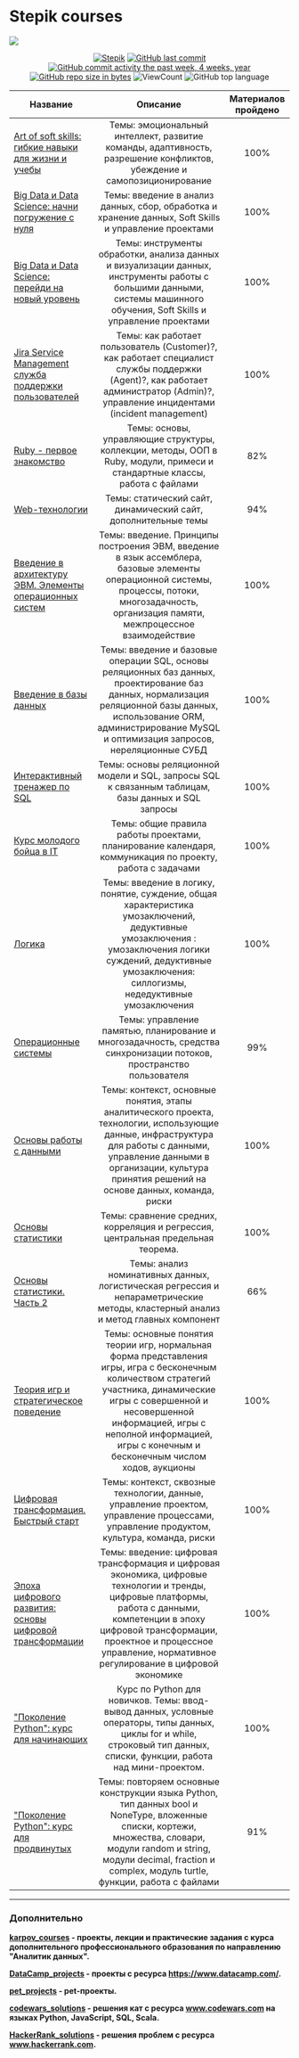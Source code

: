 # Stepik courses

![](https://static.tildacdn.com/tild3761-3062-4635-a636-666363643432/stepik-share-ru.png)

<div id="badges" align="center">

[![Stepik](https://img.shields.io/badge/website-Stepik-black)](https://stepik.org/learn) 
[![GitHub last commit](https://img.shields.io/github/last-commit/QuantumFluxx/Stepik_courses.svg)](https://github.com/QuantumFluxx/Stepik_courses) 
[![GitHub commit activity the past week, 4 weeks, year](https://img.shields.io/github/commit-activity/y/QuantumFluxx/Stepik_courses.svg)](https://github.com/QuantumFluxx/Stepik_courses) 
[![GitHub repo size in bytes](https://img.shields.io/github/repo-size/QuantumFluxx/Stepik_courses.svg)](https://github.com/QuantumFluxx/Stepik_courses)
![ViewCount](https://views.whatilearened.today/views/github/QuantumFluxx/Stepik_courses.svg?cache=remove)
![GitHub top language](https://img.shields.io/github/languages/top/QuantumFluxx/Stepik_courses.svg?style=flat)

</div>

Название   |Описание | Материалов пройдено
-----------|:-------:|:-------------------:
[Art of soft skills: гибкие навыки для жизни и учебы](https://github.com/QuantumFluxx/Stepik_courses/blob/main/%D0%A1%D0%B5%D1%80%D1%82%D0%B8%D1%84%D0%B8%D0%BA%D0%B0%D1%82%D1%8B/Art%20Of%20Soft%20skills%20%D0%B3%D0%B8%D0%B1%D0%BA%D0%B8%D0%B5%20%D0%BD%D0%B0%D0%B2%D1%8B%D0%BA%D0%B8%20%D0%B4%D0%BB%D1%8F%20%D0%B6%D0%B8%D0%B7%D0%BD%D0%B8%20%D0%B8%20%D1%83%D1%87%D0%B5%D0%B1%D1%8B.pdf) | Темы: эмоциональный интеллект, развитие команды, адаптивность, разрешение конфликтов, убеждение и самопозиционирование | 100%
[Big Data и Data Science: начни погружение с нуля](https://github.com/QuantumFluxx/Stepik_courses/blob/main/%D0%A1%D0%B5%D1%80%D1%82%D0%B8%D1%84%D0%B8%D0%BA%D0%B0%D1%82%D1%8B/Big%20Data%20%D0%B8%20Data%20Science%20%D0%BD%D0%B0%D1%87%D0%BD%D0%B8%20%D0%BF%D0%BE%D0%B3%D1%80%D1%83%D0%B6%D0%B5%D0%BD%D0%B8%D0%B5%20%D1%81%20%D0%BD%D1%83%D0%BB%D1%8F.pdf) | Темы: введение в анализ данных, сбор, обработка и хранение данных, Soft Skills и управление проектами | 100%
[Big Data и Data Science: перейди на новый уровень](https://github.com/QuantumFluxx/Stepik_courses/blob/main/%D0%A1%D0%B5%D1%80%D1%82%D0%B8%D1%84%D0%B8%D0%BA%D0%B0%D1%82%D1%8B/Big%20Data%20%D0%B8%20Data%20Science%20%D0%BF%D0%B5%D1%80%D0%B5%D0%B9%D0%B4%D0%B8%20%D0%BD%D0%B0%20%D0%BD%D0%BE%D0%B2%D1%8B%D0%B9%20%D1%83%D1%80%D0%BE%D0%B2%D0%B5%D0%BD%D1%8C.pdf) | Темы: инструменты обработки, анализа данных и визуализации данных, инструменты работы с большими данными, системы машинного обучения, Soft Skills и управление проектами | 100%
[Jira Service Management служба поддержки пользователей](https://github.com/QuantumFluxx/Stepik_courses/blob/main/%D0%A1%D0%B5%D1%80%D1%82%D0%B8%D1%84%D0%B8%D0%BA%D0%B0%D1%82%D1%8B/Jira%20Service%20Management%20%D1%81%D0%BB%D1%83%D0%B6%D0%B1%D0%B0%20%D0%BF%D0%BE%D0%B4%D0%B4%D0%B5%D1%80%D0%B6%D0%BA%D0%B8%20%D0%BF%D0%BE%D0%BB%D1%8C%D0%B7%D0%BE%D0%B2%D0%B0%D1%82%D0%B5%D0%BB%D0%B5%D0%B9.pdf) | Темы:  как работает пользователь (Customer)?, как работает специалист службы поддержки (Agent)?, как работает администратор (Admin)?, управление инцидентами (incident management) | 100%
[Ruby - первое знакомство](https://github.com/QuantumFluxx/Stepik_courses/tree/main/Ruby%20-%20%D0%BF%D0%B5%D1%80%D0%B2%D0%BE%D0%B5%20%D0%B7%D0%BD%D0%B0%D0%BA%D0%BE%D0%BC%D1%81%D1%82%D0%B2%D0%BE) | Темы: основы, управляющие структуры, коллекции, методы, ООП в Ruby, модули, примеси и стандартные классы, работа с файлами | 82%
[Web-технологии](https://github.com/QuantumFluxx/Stepik_courses/blob/main/%D0%A1%D0%B5%D1%80%D1%82%D0%B8%D1%84%D0%B8%D0%BA%D0%B0%D1%82%D1%8B/Web%20%D1%82%D0%B5%D1%85%D0%BD%D0%BE%D0%BB%D0%BE%D0%B3%D0%B8%D0%B8.pdf) | Темы: статический сайт, динамический сайт, дополнительные темы | 94% 
[Введение в архитектуру ЭВМ. Элементы операционных систем](https://github.com/QuantumFluxx/Stepik_courses/blob/main/%D0%A1%D0%B5%D1%80%D1%82%D0%B8%D1%84%D0%B8%D0%BA%D0%B0%D1%82%D1%8B/%D0%92%D0%B2%D0%B5%D0%B4%D0%B5%D0%BD%D0%B8%D0%B5%20%D0%B2%20%D0%B0%D1%80%D1%85%D0%B8%D1%82%D0%B5%D0%BA%D1%82%D1%83%D1%80%D1%83%20%D0%AD%D0%92%D0%9C%20%D0%AD%D0%BB%D0%B5%D0%BC%D0%B5%D0%BD%D1%82%D1%8B%20%D0%BE%D0%BF%D0%B5%D1%80%D0%B0%D1%86%D0%B8%D0%BE%D0%BD%D0%BD%D1%8B%D1%85%20%D1%81%D0%B8%D1%81%D1%82%D0%B5%D0%BC.pdf) | Темы: введение. Принципы построения ЭВМ, введение в язык ассемблера, базовые элементы операционной системы, процессы, потоки, многозадачность, организация памяти, межпроцессное взаимодействие | 100%
[Введение в базы данных](https://github.com/QuantumFluxx/Stepik_courses/tree/main/%D0%92%D0%B2%D0%B5%D0%B4%D0%B5%D0%BD%D0%B8%D0%B5%20%D0%B2%20%D0%B1%D0%B0%D0%B7%D1%8B%20%D0%B4%D0%B0%D0%BD%D0%BD%D1%8B%D1%85) | Темы: введение и базовые операции SQL, основы реляционных баз данных, проектирование баз данных, нормализация реляционной базы данных, использование ORM, администрирование MySQL и оптимизация запросов, нереляционные СУБД | 100%
[Интерактивный тренажер по SQL](https://github.com/QuantumFluxx/Stepik_courses/tree/main/%D0%98%D0%BD%D1%82%D0%B5%D1%80%D0%B0%D0%BA%D1%82%D0%B8%D0%B2%D0%BD%D1%8B%D0%B9%20%D1%82%D1%80%D0%B5%D0%BD%D0%B0%D0%B6%D0%B5%D1%80%20%D0%BF%D0%BE%20SQL) | Темы: основы реляционной модели и SQL, запросы SQL к связанным таблицам, базы данных и SQL запросы | 100%
[Курс молодого бойца в IT](https://github.com/QuantumFluxx/Stepik_courses/blob/main/%D0%A1%D0%B5%D1%80%D1%82%D0%B8%D1%84%D0%B8%D0%BA%D0%B0%D1%82%D1%8B/%D0%9A%D1%83%D1%80%D1%81%20%D0%BC%D0%BE%D0%BB%D0%BE%D0%B4%D0%BE%D0%B3%D0%BE%20%D0%B1%D0%BE%D0%B9%D1%86%D0%B0%20%D0%B2%20IT.pdf) | Темы: общие правила работы проектами, планирование календаря, коммуникация по проекту, работа с задачами | 100%
[Логика](https://github.com/QuantumFluxx/Stepik_courses/blob/main/%D0%A1%D0%B5%D1%80%D1%82%D0%B8%D1%84%D0%B8%D0%BA%D0%B0%D1%82%D1%8B/%D0%9B%D0%BE%D0%B3%D0%B8%D0%BA%D0%B0.pdf) | Темы: введение в логику, понятие, суждение, общая характеристика умозаключений, дедуктивные умозаключения : умозаключения логики суждений, дедуктивные умозаключения: силлогизмы, недедуктивные умозаключения| 100%
[Операционные системы](https://github.com/QuantumFluxx/Stepik_courses/blob/main/%D0%A1%D0%B5%D1%80%D1%82%D0%B8%D1%84%D0%B8%D0%BA%D0%B0%D1%82%D1%8B/%D0%9E%D0%BF%D0%B5%D1%80%D0%B0%D1%86%D0%B8%D0%BE%D0%BD%D0%BD%D1%8B%D0%B5%20%D1%81%D0%B8%D1%81%D1%82%D0%B5%D0%BC%D1%8B.pdf) | Темы: управление памятью, планирование и многозадачность, средства синхронизации потоков, пространство пользователя | 99%
[Основы работы с данными](https://github.com/QuantumFluxx/Stepik_courses/blob/main/%D0%A1%D0%B5%D1%80%D1%82%D0%B8%D1%84%D0%B8%D0%BA%D0%B0%D1%82%D1%8B/%D0%9E%D1%81%D0%BD%D0%BE%D0%B2%D1%8B%20%D1%80%D0%B0%D0%B1%D0%BE%D1%82%D1%8B%20%D1%81%20%D0%B4%D0%B0%D0%BD%D0%BD%D1%8B%D0%BC%D0%B8.pdf) | Темы: контекст, основные понятия, этапы аналитического проекта, технологии, использующие данные, инфраструктура для работы с данными, управление данными в организации, культура принятия решений на основе данных, команда, риски | 100%
[Основы статистики](https://github.com/QuantumFluxx/Stepik_courses/tree/main/%D0%9E%D1%81%D0%BD%D0%BE%D0%B2%D1%8B%20%D1%81%D1%82%D0%B0%D1%82%D0%B8%D1%81%D1%82%D0%B8%D0%BA%D0%B8)|Темы: сравнение средних, корреляция и регрессия, центральная предельная теорема. | 100%
[Основы статистики. Часть 2](https://github.com/QuantumFluxx/Stepik_courses/tree/main/%D0%9E%D1%81%D0%BD%D0%BE%D0%B2%D1%8B%20%D1%81%D1%82%D0%B0%D1%82%D0%B8%D1%81%D1%82%D0%B8%D0%BA%D0%B8.%20%D0%A7%D0%B0%D1%81%D1%82%D1%8C%202) | Темы: анализ номинативных данных, логистическая регрессия и непараметрические методы, кластерный анализ и метод главных компонент | 66%
[Теория игр и стратегическое поведение](https://github.com/QuantumFluxx/Stepik_courses/tree/main/%D0%A2%D0%B5%D0%BE%D1%80%D0%B8%D1%8F%20%D0%B8%D0%B3%D1%80%20%D0%B8%20%D1%81%D1%82%D1%80%D0%B0%D1%82%D0%B5%D0%B3%D0%B8%D1%87%D0%B5%D1%81%D0%BA%D0%BE%D0%B5%20%D0%BF%D0%BE%D0%B2%D0%B5%D0%B4%D0%B5%D0%BD%D0%B8%D0%B5) | Темы: основные понятия теории игр, нормальная форма представления игры, игра с бесконечным количеством стратегий участника, динамические игры с совершенной и несовершенной информацией, игры с неполной информацией, игры с конечным и бесконечным числом ходов, аукционы | 100%
[Цифровая трансформация. Быстрый старт](https://github.com/QuantumFluxx/Stepik_courses/blob/main/%D0%A1%D0%B5%D1%80%D1%82%D0%B8%D1%84%D0%B8%D0%BA%D0%B0%D1%82%D1%8B/%D0%A6%D0%B8%D1%84%D1%80%D0%BE%D0%B2%D0%B0%D1%8F%20%D1%82%D1%80%D0%B0%D0%BD%D1%81%D1%84%D0%BE%D1%80%D0%BC%D0%B0%D1%86%D0%B8%D1%8F%20%D0%B1%D1%8B%D1%81%D1%82%D1%80%D1%8B%D0%B9%20%D1%81%D1%82%D0%B0%D1%80%D1%82.pdf) | Темы: контекст, сквозные технологии, данные, управление проектом, управление процессами, управление продуктом, культура, команда, риски | 100%
[Эпоха цифрового развития: основы цифровой трансформации](https://github.com/QuantumFluxx/Stepik_courses/blob/main/%D0%A1%D0%B5%D1%80%D1%82%D0%B8%D1%84%D0%B8%D0%BA%D0%B0%D1%82%D1%8B/%D0%AD%D0%BF%D0%BE%D1%85%D0%B0%20%D1%86%D0%B8%D1%84%D1%80%D0%BE%D0%B2%D0%BE%D0%B3%D0%BE%20%D1%80%D0%B0%D0%B7%D0%B2%D0%B8%D1%82%D0%B8%D1%8F%20%D0%BE%D1%81%D0%BD%D0%BE%D0%B2%D1%8B%20%D1%86%D0%B8%D1%84%D1%80%D0%BE%D0%B2%D0%BE%D0%B9%20%D1%82%D1%80%D0%B0%D0%BD%D1%81%D1%84%D0%BE%D1%80%D0%BC%D0%B0%D1%86%D0%B8%D0%B8.pdf) | Темы: введение: цифровая трансформация и цифровая экономика, цифровые технологии и тренды, цифровые платформы, работа с данными, компетенции в эпоху цифровой трансформации, проектное и процессное управление, нормативное регулирование в цифровой экономике | 100%
["Поколение Python": курс для начинающих](https://github.com/QuantumFluxx/Stepik_courses/tree/main/'%D0%9F%D0%BE%D0%BA%D0%BE%D0%BB%D0%B5%D0%BD%D0%B8%D0%B5%20Python'%20%D0%BA%D1%83%D1%80%D1%81%20%D0%B4%D0%BB%D1%8F%20%D0%BD%D0%B0%D1%87%D0%B8%D0%BD%D0%B0%D1%8E%D1%89%D0%B8%D1%85)| Курс по Python для новичков. Темы: ввод-вывод данных, условные операторы, типы данных, циклы for и while, строковый тип данных, списки, функции, работа над мини-проектом. | 100%
["Поколение Python": курс для продвинутых](https://github.com/QuantumFluxx/Stepik_courses/tree/main/'%D0%9F%D0%BE%D0%BA%D0%BE%D0%BB%D0%B5%D0%BD%D0%B8%D0%B5%20Python'%20%D0%BA%D1%83%D1%80%D1%81%20%D0%B4%D0%BB%D1%8F%20%D0%BF%D1%80%D0%BE%D0%B4%D0%B2%D0%B8%D0%BD%D1%83%D1%82%D1%8B%D1%85) | Темы: повторяем основные конструкции языка Python, тип данных bool и NoneType, вложенные списки, кортежи, множества, словари, модули random и string, модули decimal, fraction и complex, модуль turtle, функции, работа с файлами | 91%

------------------------------
### Дополнительно
**[karpov_courses](https://github.com/QuantumFluxx/karpov_courses) - проекты, лекции и практические задания с курса дополнительного профессионального образования по направлению "Аналитик данных".**

**[DataCamp_projects](https://github.com/QuantumFluxx/DataCamp_projects) - проекты с ресурса https://www.datacamp.com/.**

**[pet_projects](https://github.com/QuantumFluxx/pet_projects) - pet-проекты.**

**[codewars_solutions](https://github.com/QuantumFluxx/codewars_solutions) - решения кат с ресурса www.codewars.com на языках Python, JavaScript, SQL, Scala.**

**[HackerRank_solutions](https://github.com/QuantumFluxx/HackerRank_solutions) - решения проблем с ресурса www.hackerrank.com.**
